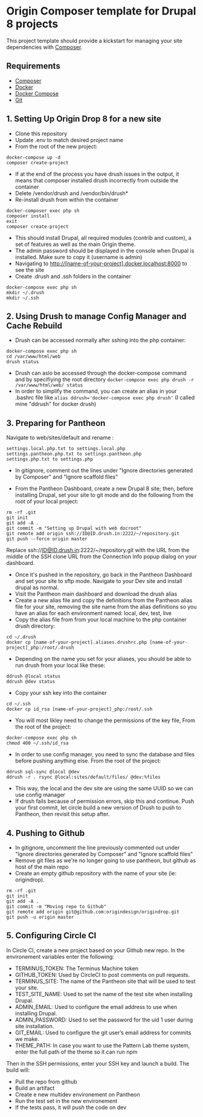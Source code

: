 # Origin Composer template for Drupal 8 projects

This project template should provide a kickstart for managing your site
dependencies with [Composer](https://getcomposer.org/).

## Requirements

- [Composer](https://getcomposer.org/download/)
- [Docker](https://docs.docker.com/engine/installation/)
- [Docker Compose](https://docs.docker.com/compose/install/)
- [Git](https://git-scm.com/downloads)

## 1. Setting Up Origin Drop 8 for a new site

- Clone this repository
- Update .env to match desired  project name
- From the root of the new project:

```shell
docker-compose up -d
composer create-project
```
- If at the end of the process you have drush issues in the output, it means that composer installed drush incorrectly from outside the container
- Delete /vendor/drush and /vendor/bin/drush*
- Re-install drush from within the container
````
docker-composer exec php sh
composer install
exit
composer create-project
````

- This should install Drupal, all required modules (contrib and custom), a set of features as well as the main Origin theme.
- The admin password should be displayed in the console when Drupal is installed. Make sure to copy it (username is admin)
- Navigating to <http://[name-of-your-project].docker.localhost:8000> to see the site
- Create .drush and .ssh folders in the container
````
docker-compose exec php sh
mkdir ~/.drush
mkdir ~/.ssh
````


## 2. Using Drush to manage Config Manager and Cache Rebuild

- Drush can be accessed normally after sshing into the php container:
```shell
docker-compose exec php sh
cd /var/www/html/web
drush status
```
- Drush can aslo be accessed through the docker-compose command and by specifiying the root directory `docker-compose exec php drush -r /var/www/html/web/ status`
- In order to simplify the command, you can create an alias in your .bashrc file like `alias ddrush='docker-compose exec php drush'` (I called mine "ddrush" for docker drush)

## 3. Preparing for Pantheon

Navigate to web/sites/default and rename :
```shell
settings.local.php.txt to settings.local.php
settings.pantheon.php.txt to settings.pantheon.php
settings.php.txt to settings.php
```
- In gitignore, comment out the lines under "Ignore directories generated by Composer" and "Ignore scaffold files"


- From the Pantheon Dashboard, create a new Drupal 8 site; then, before installing Drupal, set your site to git mode and do the following from the root of your local project:
```shell
rm -rf .git
git init
git add -A .
git commit -m "Setting up Drupal with web docroot"
git remote add origin ssh://ID@ID.drush.in:2222/~/repository.git
git push --force origin master
```
Replace ssh://ID@ID.drush.in:2222/~/repository.git with the URL from the middle of the SSH clone URL from the Connection Info popup dialog on your dashboard.

- Once it's pushed in the repository, go back in the Pantheon Dashboard and set your site to sftp mode. Navigate to your Dev site and install drupal as normal.
- Visit the Pantheon main dashboard and download the drush alias
- Create a new alias file and copy the definitions from the Pantheon alias file for your site, removing the site name from the alias definitions so you have an alias for each environment named: local, dev, test, live
- Copy the alias file from from your local machine to the php container drush directory:
```shell
cd ~/.drush
docker cp [name-of-your-project].aliases.drushrc.php [name-of-your-project]_php:/root/.drush
```
- Depending on the name you set for your aliases, you should be able to run drush from your local like these:
```shell
ddrush @local status 
ddrush @dev status 
```
- Copy your ssh key into the container
````
cd ~/.ssh
docker cp id_rsa [name-of-your-project]_php:/root/.ssh
````
- You will most likley need to change the permissions of the key file, From the root of the project:
````
docker-compose exec php sh
chmod 400 ~/.ssh/id_rsa
````
- In order to use config manager, you need to sync the database and files before pushing anything else. From the root of the project:
```shell
ddrush sql-sync @local @dev
ddrush -r . rsync @local:sites/default/files/ @dev:%files
```
- This way, the local and the dev site are using the same UUID so we can use config manager
- If drush fails because of permission errors, skip this and continue. Push your first commit, let circle build a new version of Drush to push to Pantheon, then revisit this setup after.

## 4. Pushing to Github

- In gitignore, uncomment the line previously commented out under "Ignore directories generated by Composer" and "Ignore scaffold files"
- Remove git files as we're no longer going to use pantheon, but github as host of the main repo
- Create an empty github repository with the name of your site (ie: origindrop).

```shell
rm -rf .git 
git init
git add -A .
git commit -m "Moving repo to Github"
git remote add origin git@github.com:origindesign/origindrop.git
git push -u origin master
```

## 5. Configuring Circle CI

In Circle CI, create a new project based on your Github new repo. In the environement variables enter the following:
- TERMINUS_TOKEN: The Terminus Machine token
- GITHUB_TOKEN: Used by CircleCI to post comments on pull requests.
- TERMINUS_SITE: The name of the Pantheon site that will be used to test your site.
- TEST_SITE_NAME: Used to set the name of the test site when installing Drupal.
- ADMIN_EMAIL: Used to configure the email address to use when installing Drupal.
- ADMIN_PASSWORD: Used to set the password for the uid 1 user during site installation.
- GIT_EMAIL: Used to configure the git user’s email address for commits we make.
- THEME_PATH: In case you want to use the Pattern Lab theme system, enter the full path of the theme so it can run npm

Then in the SSH permissions, enter your SSH key and launch a build. The build will:
- Pull the repo from github
- Build an artifact
- Create e new multidev environement on Pantheon
- Run the test set in the new environement
- If the tests pass, it will push the code on dev